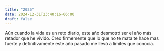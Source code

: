 ```yaml
---
title: "2025"
date: 2024-12-31T23:40:16-06:00
draft: false
---
```

Aún cuando la vida es un reto diario, este año desmotró ser el año más retador que he vivido. Creo firmemente que lo que no te mata te hace mas fuerte y definitivamente este año pasado me llevó a límites que conocía. 

